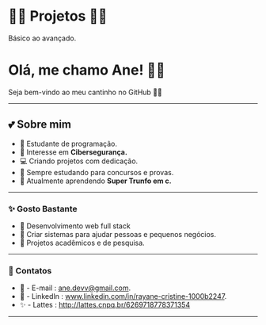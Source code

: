 # 🌸✨ Projetos 🌸✨
Básico ao avançado.

# Olá, me chamo Ane! 🌸✨
Seja bem-vindo ao meu cantinho no GitHub 💖🐰  

---

## 💕 Sobre mim
- 🎀 Estudante de programação.
- 🐰 Interesse em **Cibersegurança.**
- 💻 Criando projetos com dedicação.
- 💖 Sempre estudando para concursos e provas.
- 🌱 Atualmente aprendendo **Super Trunfo em c.**

---

### ✨ Gosto Bastante

* 🌸 Desenvolvimento web full stack
* 🎀 Criar sistemas para ajudar pessoas e pequenos negócios.
* 🐰 Projetos acadêmicos e de pesquisa.

---

### 📌 Contatos

* 📧 - E-mail : ane.devv@gmail.com.
* 💼 - LinkedIn : www.linkedin.com/in/rayane-cristine-1000b2247.
* ✨ - Lattes : http://lattes.cnpq.br/6269718778371354

---

